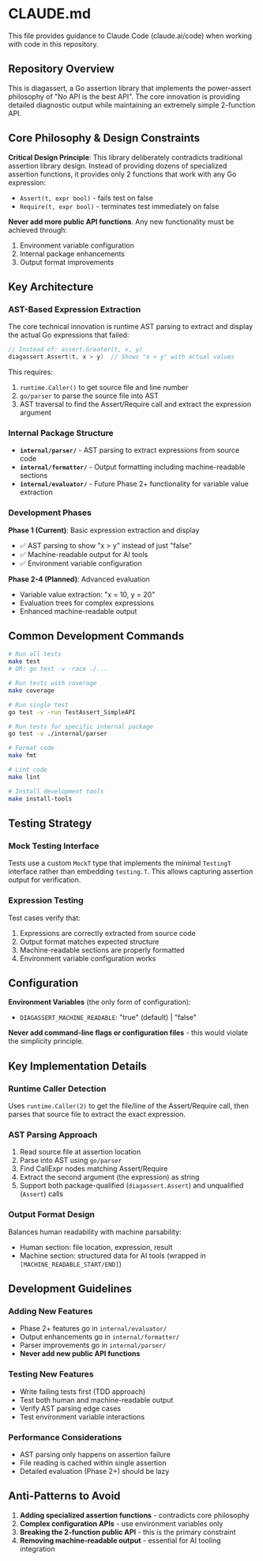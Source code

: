 # CLAUDE.md

This file provides guidance to Claude Code (claude.ai/code) when working with
code in this repository.

## Repository Overview

This is diagassert, a Go assertion library that implements the power-assert
philosophy of "No API is the best API". The core innovation is providing
detailed diagnostic output while maintaining an extremely simple 2-function API.

## Core Philosophy & Design Constraints

**Critical Design Principle**: This library deliberately contradicts traditional
assertion library design. Instead of providing dozens of specialized assertion
functions, it provides only 2 functions that work with any Go expression:

- `Assert(t, expr bool)` - fails test on false
- `Require(t, expr bool)` - terminates test immediately on false

**Never add more public API functions**. Any new functionality must be achieved
through:

1. Environment variable configuration
2. Internal package enhancements  
3. Output format improvements

## Key Architecture

### AST-Based Expression Extraction

The core technical innovation is runtime AST parsing to extract and display the
actual Go expressions that failed:

```go
// Instead of: assert.Greater(t, x, y)
diagassert.Assert(t, x > y)  // Shows "x > y" with actual values
```

This requires:

1. `runtime.Caller()` to get source file and line number
2. `go/parser` to parse the source file into AST
3. AST traversal to find the Assert/Require call and extract the expression
   argument

### Internal Package Structure

- **`internal/parser/`** - AST parsing to extract expressions from source code
- **`internal/formatter/`** - Output formatting including machine-readable
  sections
- **`internal/evaluator/`** - Future Phase 2+ functionality for variable value
  extraction

### Development Phases

**Phase 1 (Current)**: Basic expression extraction and display

- ✅ AST parsing to show "x > y" instead of just "false"
- ✅ Machine-readable output for AI tools
- ✅ Environment variable configuration

**Phase 2-4 (Planned)**: Advanced evaluation

- Variable value extraction: "x = 10, y = 20"
- Evaluation trees for complex expressions
- Enhanced machine-readable output

## Common Development Commands

```bash
# Run all tests
make test
# OR: go test -v -race ./...

# Run tests with coverage
make coverage

# Run single test
go test -v -run TestAssert_SimpleAPI

# Run tests for specific internal package
go test -v ./internal/parser

# Format code
make fmt

# Lint code
make lint

# Install development tools
make install-tools
```

## Testing Strategy

### Mock Testing Interface

Tests use a custom `MockT` type that implements the minimal `TestingT` interface
rather than embedding `testing.T`. This allows capturing assertion output for
verification.

### Expression Testing

Test cases verify that:

1. Expressions are correctly extracted from source code
2. Output format matches expected structure
3. Machine-readable sections are properly formatted
4. Environment variable configuration works

## Configuration

**Environment Variables** (the only form of configuration):

- `DIAGASSERT_MACHINE_READABLE`: "true" (default) | "false"

**Never add command-line flags or configuration files** - this would violate the
simplicity principle.

## Key Implementation Details

### Runtime Caller Detection

Uses `runtime.Caller(2)` to get the file/line of the Assert/Require call, then
parses that source file to extract the exact expression.

### AST Parsing Approach

1. Read source file at assertion location
2. Parse into AST using `go/parser`
3. Find CallExpr nodes matching Assert/Require
4. Extract the second argument (the expression) as string
5. Support both package-qualified (`diagassert.Assert`) and unqualified
   (`Assert`) calls

### Output Format Design

Balances human readability with machine parsability:

- Human section: file location, expression, result
- Machine section: structured data for AI tools (wrapped in
  `[MACHINE_READABLE_START/END]`)

## Development Guidelines

### Adding New Features

- Phase 2+ features go in `internal/evaluator/`
- Output enhancements go in `internal/formatter/`
- Parser improvements go in `internal/parser/`
- **Never add new public API functions**

### Testing New Features

- Write failing tests first (TDD approach)
- Test both human and machine-readable output
- Verify AST parsing edge cases
- Test environment variable interactions

### Performance Considerations

- AST parsing only happens on assertion failure
- File reading is cached within single assertion
- Detailed evaluation (Phase 2+) should be lazy

## Anti-Patterns to Avoid

1. **Adding specialized assertion functions** - contradicts core philosophy
2. **Complex configuration APIs** - use environment variables only
3. **Breaking the 2-function public API** - this is the primary constraint
4. **Removing machine-readable output** - essential for AI tooling integration
